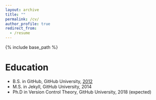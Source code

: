 ```yaml
---
layout: archive
title: ""
permalink: /cv/
author_profile: true
redirect_from:
  - /resume
---
```


{% include base_path %}

Education
======
* B.S. in GitHub, GitHub University, [2012](/files/CV_Wang_201903.pdf)
* M.S. in Jekyll, GitHub University, 2014
* Ph.D in Version Control Theory, GitHub University, 2018 (expected)


